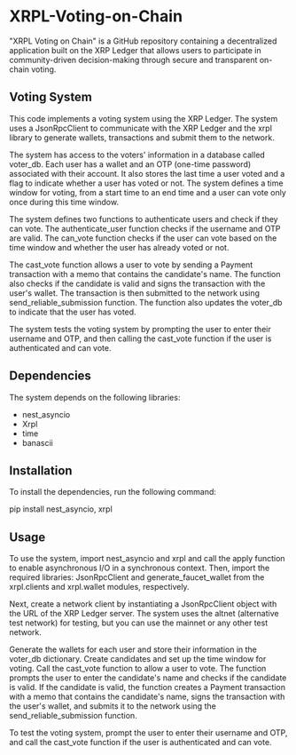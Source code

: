# XRPL-Voting-on-Chain
"XRPL Voting on Chain" is a GitHub repository containing a decentralized application built on the XRP Ledger that allows users to participate in community-driven decision-making through secure and transparent on-chain voting. 

## Voting System
This code implements a voting system using the XRP Ledger. The system uses a JsonRpcClient to communicate with the XRP Ledger and the xrpl library to generate wallets, transactions and submit them to the network.

The system has access to the voters' information in a database called voter_db. Each user has a wallet and an OTP (one-time password) associated with their account. It also stores the last time a user voted and a flag to indicate whether a user has voted or not. The system defines a time window for voting, from a start time to an end time and a user can vote only once during this time window.

The system defines two functions to authenticate users and check if they can vote. The authenticate_user function checks if the username and OTP are valid. The can_vote function checks if the user can vote based on the time window and whether the user has already voted or not.

The cast_vote function allows a user to vote by sending a Payment transaction with a memo that contains the candidate's name. The function also checks if the candidate is valid and signs the transaction with the user's wallet. The transaction is then submitted to the network using send_reliable_submission function. The function also updates the voter_db to indicate that the user has voted.

The system tests the voting system by prompting the user to enter their username and OTP, and then calling the cast_vote function if the user is authenticated and can vote.

## Dependencies
The system depends on the following libraries:
- nest_asyncio
- Xrpl
- time
- banascii

## Installation
To install the dependencies, run the following command:

pip install nest_asyncio, xrpl

## Usage
To use the system, import nest_asyncio and xrpl and call the apply function to enable asynchronous I/O in a synchronous context. Then, import the required libraries: JsonRpcClient and generate_faucet_wallet from the xrpl.clients and xrpl.wallet modules, respectively.

Next, create a network client by instantiating a JsonRpcClient object with the URL of the XRP Ledger server. The system uses the altnet (alternative test network) for testing, but you can use the mainnet or any other test network.

Generate the wallets for each user and store their information in the voter_db dictionary. Create candidates and set up the time window for voting.
Call the cast_vote function to allow a user to vote. The function prompts the user to enter the candidate's name and checks if the candidate is valid. If the candidate is valid, the function creates a Payment transaction with a memo that contains the candidate's name, signs the transaction with the user's wallet, and submits it to the network using the send_reliable_submission function.

To test the voting system, prompt the user to enter their username and OTP, and call the cast_vote function if the user is authenticated and can vote.
